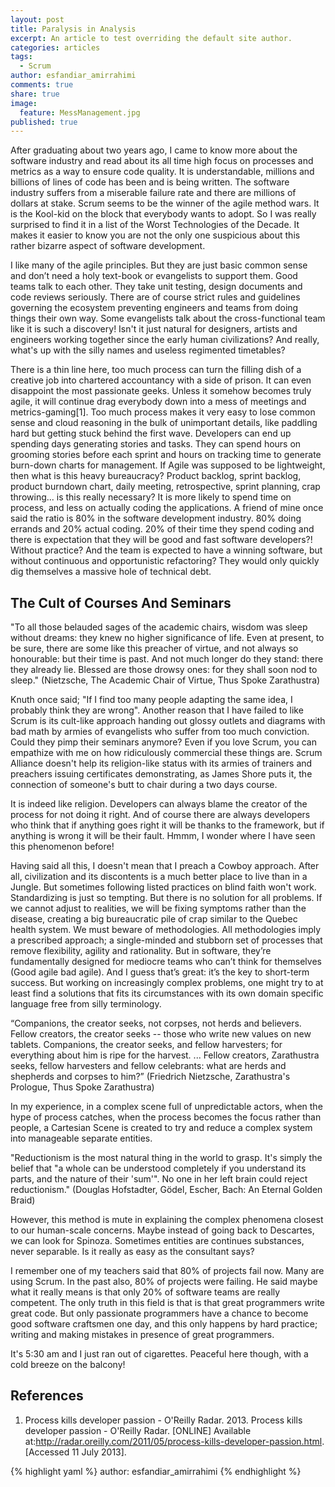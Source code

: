 ```yaml
---
layout: post
title: Paralysis in Analysis
excerpt: An article to test overriding the default site author.
categories: articles
tags: 
  - Scrum
author: esfandiar_amirrahimi
comments: true
share: true
image: 
  feature: MessManagement.jpg
published: true
---
```




After graduating about two years ago, I came to know more about the software industry and read about its all time high focus on processes and metrics as a way to ensure code quality. It is understandable, millions and billions of lines of code has been and is being written. The software industry suffers from a miserable failure rate and there are millions of dollars at stake. Scrum seems to be the winner of the agile method wars. It is the Kool-kid on the block that everybody wants to adopt. So I was really surprised to find it in a list of the Worst Technologies of the Decade. It makes it easier to know you are not the only one suspicious about this rather bizarre aspect of software development.

I like many of the agile principles. But they are just basic common sense and don’t need a holy text-book or evangelists to support them. Good teams talk to each other. They take unit testing, design documents and code reviews seriously. There are of course strict rules and guidelines governing the ecosystem preventing engineers and teams from doing things their own way. Some evangelists talk about the cross-functional team like it is such a discovery! Isn't it just natural for designers, artists and engineers working together since the early human civilizations? And really, what's up with the silly names and useless regimented timetables?

There is a thin line here, too much process can turn the filling dish of a creative job into chartered accountancy with a side of prison. It can even disappoint the most passionate geeks. Unless it somehow becomes truly agile, it will continue drag everybody down into a mess of meetings and metrics-gaming[1]. Too much process makes it very easy to lose common sense and cloud reasoning in the bulk of unimportant details, like paddling hard but getting stuck behind the first wave. Developers can end up spending days generating stories and tasks. They can spend hours on grooming stories before each sprint and hours on tracking time to generate burn-down charts for management. If Agile was supposed to be lightweight, then what is this heavy bureaucracy? Product backlog, sprint backlog, product burndown chart, daily meeting, retrospective, sprint planning, crap throwing... is this really necessary? It is more likely to spend time on process, and less on actually coding the applications. A friend of mine once said the ratio is 80% in the software development industry. 80% doing errands and 20% actual coding. 20% of their time they spend coding and there is expectation that they will be good and fast software developers?! Without practice? And the team is expected to have a winning software, but without continuous and opportunistic refactoring? They would only quickly dig themselves a massive hole of technical debt.

## The Cult of Courses And Seminars

"To all those belauded sages of the academic chairs, wisdom was sleep without dreams: they knew no higher significance of life. Even at present, to be sure, there are some like this preacher of virtue, and not always so honourable: but their time is past. And not much longer do they stand: there they already lie. Blessed are those drowsy ones: for they shall soon nod to sleep." (Nietzsche, The Academic Chair of Virtue, Thus Spoke Zarathustra)

Knuth once said; "If I find too many people adapting the same idea, I probably think they are wrong". Another reason that I have failed to like Scrum is its cult-like approach handing out glossy outlets and diagrams with bad math by armies of evangelists who suffer from too much conviction. Could they pimp their seminars anymore? Even if you love Scrum, you can empathize with me on how ridiculously commercial these things are. Scrum Alliance doesn't help its religion-like status with its armies of trainers and preachers issuing certificates demonstrating, as James Shore puts it, the connection of someone's butt to chair during a two days course.

It is indeed like religion. Developers can always blame the creator of the process for not doing it right. And of course there are always developers who think that if anything goes right it will be thanks to the framework, but if anything is wrong it will be their fault. Hmmm, I wonder where I have seen this phenomenon before!

Having said all this, I doesn't mean that I preach a Cowboy approach. After all, civilization and its discontents is a much better place to live than in a Jungle. But sometimes following listed practices on blind faith won't work. Standardizing is just so tempting. But there is no solution for all problems. If we cannot adjust to realities, we will be fixing symptoms rather than the disease, creating a big bureaucratic pile of crap similar to the Quebec health system. We must beware of methodologies. All methodologies imply a prescribed approach; a single-minded and stubborn set of processes that remove flexibility, agility and rationality. But in software, they’re fundamentally designed for mediocre teams who can’t think for themselves (Good agile bad agile). And I guess that’s great: it’s the key to short-term success. But working on increasingly complex problems, one might try to at least find a solutions that fits its circumstances with its own domain specific language free from silly terminology.

“Companions, the creator seeks, not corpses, not herds and believers. Fellow creators, the creator seeks -- those who write new values on new tablets. Companions, the creator seeks, and fellow harvesters; for everything about him is ripe for the harvest. ... Fellow creators, Zarathustra seeks, fellow harvesters and fellow celebrants: what are herds and shepherds and corpses to him?” (Friedrich Nietzsche, Zarathustra's Prologue, Thus Spoke Zarathustra) 

In my experience, in a complex scene full of unpredictable actors, when the hype of process catches, when the process becomes the focus rather than people, a Cartesian Scene is created to try and reduce a complex system into manageable separate entities.

"Reductionism is the most natural thing in the world to grasp. It's simply the belief that "a whole can be understood completely if you understand its parts, and the nature of their 'sum'". No one in her left brain could reject reductionism." (Douglas Hofstadter, Gödel, Escher, Bach: An Eternal Golden Braid)

However, this method is mute in explaining the complex phenomena closest to our human-scale concerns. Maybe instead of going back to Descartes, we can look for Spinoza. Sometimes entities are continues substances, never separable. Is it really as easy as the consultant says?

I remember one of my teachers said that 80% of projects fail now. Many are using Scrum. In the past also, 80% of projects were failing. He said maybe what it really means is that only 20% of software teams are really competent. The only truth in this field is that is that great programmers write great code. But only passionate programmers have a chance to become good software craftsmen one day, and this only happens by hard practice; writing and making mistakes in presence of great programmers.

It's 5:30 am and I just ran out of cigarettes. Peaceful here though, with a cold breeze on the balcony!

## References

1. Process kills developer passion - O'Reilly Radar. 2013. Process kills developer passion - O'Reilly Radar. [ONLINE] Available at:http://radar.oreilly.com/2011/05/process-kills-developer-passion.html. [Accessed 11 July 2013].



{% highlight yaml %}
author: esfandiar_amirrahimi
{% endhighlight %}
